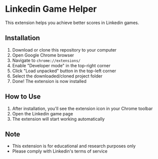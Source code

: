 # Linkedin Game Helper

This extension helps you achieve better scores in Linkedin games.

## Installation

1. Download or clone this repository to your computer
2. Open Google Chrome browser
3. Navigate to `chrome://extensions/`
4. Enable "Developer mode" in the top-right corner
5. Click "Load unpacked" button in the top-left corner
6. Select the downloaded/cloned project folder
7. Done! The extension is now installed

## How to Use

1. After installation, you'll see the extension icon in your Chrome toolbar
2. Open the Linkedin game page
3. The extension will start working automatically

## Note

- This extension is for educational and research purposes only
- Please comply with Linkedin's terms of service